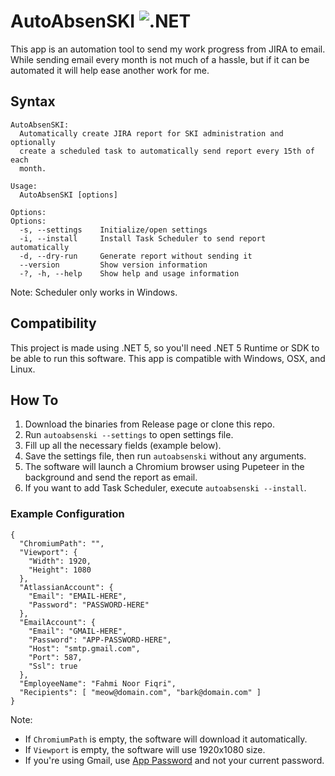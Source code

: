 ﻿# AutoAbsenSKI ![.NET](https://github.com/fahminlb33/AutoAbsenSKI/workflows/.NET/badge.svg)

This app is an automation tool to send my work progress from JIRA to email.
While sending email every month is not much of a hassle, but if it can be
automated it will help ease another work for me.

## Syntax

```
AutoAbsenSKI:
  Automatically create JIRA report for SKI administration and optionally
  create a scheduled task to automatically send report every 15th of each
  month.

Usage:
  AutoAbsenSKI [options]

Options:
Options:
  -s, --settings    Initialize/open settings
  -i, --install     Install Task Scheduler to send report automatically
  -d, --dry-run     Generate report without sending it
  --version         Show version information
  -?, -h, --help    Show help and usage information
```

Note: Scheduler only works in Windows.

## Compatibility

This project is made using .NET 5, so you'll need .NET 5 Runtime or SDK to be
able to run this software. This app is compatible with Windows, OSX, and Linux.

## How To

1. Download the binaries from Release page or clone this repo.
2. Run `autoabsenski --settings` to open settings file.
3. Fill up all the necessary fields (example below).
4. Save the settings file, then run `autoabsenski` without any arguments.
5. The software will launch a Chromium browser using Pupeteer in the background
   and send the report as email.
6. If you want to add Task Scheduler, execute `autoabsenski --install`.

### Example Configuration

```
{
  "ChromiumPath": "",
  "Viewport": {
    "Width": 1920,
    "Height": 1080
  },
  "AtlassianAccount": {
    "Email": "EMAIL-HERE",
    "Password": "PASSWORD-HERE"
  },
  "EmailAccount": {
    "Email": "GMAIL-HERE",
    "Password": "APP-PASSWORD-HERE",
    "Host": "smtp.gmail.com",
    "Port": 587,
    "Ssl": true
  },
  "EmployeeName": "Fahmi Noor Fiqri",
  "Recipients": [ "meow@domain.com", "bark@domain.com" ]
}
```

Note:

- If `ChromiumPath` is empty, the software will download it automatically.
- If `Viewport` is empty, the software will use 1920x1080 size.
- If you're using Gmail, use [App Password](https://myaccount.google.com/apppasswords)
  and not your current password.
